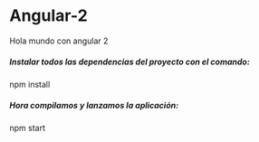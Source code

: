 # Angular-2
Hola mundo con angular 2

##### Instalar todos las dependencias del proyecto con el comando:
npm install

##### Hora compilamos y lanzamos la aplicación:
npm start
